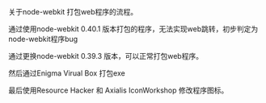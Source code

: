 关于node-webkit 打包web程序的流程。



通过使用node-webkit 0.40.1 版本打包的程序，无法实现web跳转，初步判定为node-webkit程序bug



通过更换node-webkit 0.39.3 版本，可以正常打包web程序。



然后通过Enigma Virual Box 打包exe



最后使用Resource Hacker 和 Axialis IconWorkshop 修改程序图标。